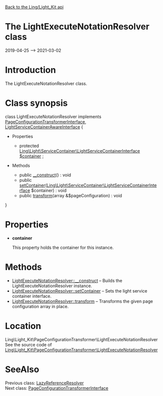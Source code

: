 [Back to the Ling/Light_Kit api](https://github.com/lingtalfi/Light_Kit/blob/master/doc/api/Ling/Light_Kit.md)



The LightExecuteNotationResolver class
================
2019-04-25 --> 2021-03-02






Introduction
============

The LightExecuteNotationResolver class.



Class synopsis
==============


class <span class="pl-k">LightExecuteNotationResolver</span> implements [PageConfigurationTransformerInterface](https://github.com/lingtalfi/Light_Kit/blob/master/doc/api/Ling/Light_Kit/PageConfigurationTransformer/PageConfigurationTransformerInterface.md), [LightServiceContainerAwareInterface](https://github.com/lingtalfi/Light/blob/master/doc/api/Ling/Light/ServiceContainer/LightServiceContainerAwareInterface.md) {

- Properties
    - protected [Ling\Light\ServiceContainer\LightServiceContainerInterface](https://github.com/lingtalfi/Light/blob/master/doc/api/Ling/Light/ServiceContainer/LightServiceContainerInterface.md) [$container](#property-container) ;

- Methods
    - public [__construct](https://github.com/lingtalfi/Light_Kit/blob/master/doc/api/Ling/Light_Kit/PageConfigurationTransformer/LightExecuteNotationResolver/__construct.md)() : void
    - public [setContainer](https://github.com/lingtalfi/Light_Kit/blob/master/doc/api/Ling/Light_Kit/PageConfigurationTransformer/LightExecuteNotationResolver/setContainer.md)([Ling\Light\ServiceContainer\LightServiceContainerInterface](https://github.com/lingtalfi/Light/blob/master/doc/api/Ling/Light/ServiceContainer/LightServiceContainerInterface.md) $container) : void
    - public [transform](https://github.com/lingtalfi/Light_Kit/blob/master/doc/api/Ling/Light_Kit/PageConfigurationTransformer/LightExecuteNotationResolver/transform.md)(array &$pageConfiguration) : void

}




Properties
=============

- <span id="property-container"><b>container</b></span>

    This property holds the container for this instance.
    
    



Methods
==============

- [LightExecuteNotationResolver::__construct](https://github.com/lingtalfi/Light_Kit/blob/master/doc/api/Ling/Light_Kit/PageConfigurationTransformer/LightExecuteNotationResolver/__construct.md) &ndash; Builds the LightExecuteNotationResolver instance.
- [LightExecuteNotationResolver::setContainer](https://github.com/lingtalfi/Light_Kit/blob/master/doc/api/Ling/Light_Kit/PageConfigurationTransformer/LightExecuteNotationResolver/setContainer.md) &ndash; Sets the light service container interface.
- [LightExecuteNotationResolver::transform](https://github.com/lingtalfi/Light_Kit/blob/master/doc/api/Ling/Light_Kit/PageConfigurationTransformer/LightExecuteNotationResolver/transform.md) &ndash; Transforms the given page configuration array in place.





Location
=============
Ling\Light_Kit\PageConfigurationTransformer\LightExecuteNotationResolver<br>
See the source code of [Ling\Light_Kit\PageConfigurationTransformer\LightExecuteNotationResolver](https://github.com/lingtalfi/Light_Kit/blob/master/PageConfigurationTransformer/LightExecuteNotationResolver.php)



SeeAlso
==============
Previous class: [LazyReferenceResolver](https://github.com/lingtalfi/Light_Kit/blob/master/doc/api/Ling/Light_Kit/PageConfigurationTransformer/LazyReferenceResolver.md)<br>Next class: [PageConfigurationTransformerInterface](https://github.com/lingtalfi/Light_Kit/blob/master/doc/api/Ling/Light_Kit/PageConfigurationTransformer/PageConfigurationTransformerInterface.md)<br>
